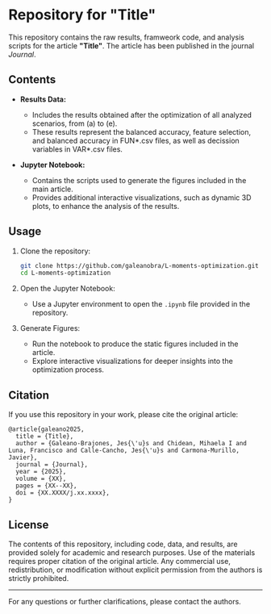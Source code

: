 # Repository for "Title"

This repository contains the raw results, framweork code, and analysis scripts for the article **"Title"**. The article has been published in the journal *Journal*.

## Contents

- **Results Data:** 
  - Includes the results obtained after the optimization of all analyzed scenarios, from (a) to (e).
  - These results represent the balanced accuracy, feature selection, and balanced accuracy in FUN*.csv files, as well as decission variables in VAR*.csv files.

- **Jupyter Notebook:**
  - Contains the scripts used to generate the figures included in the main article.
  - Provides additional interactive visualizations, such as dynamic 3D plots, to enhance the analysis of the results.

## Usage

1. Clone the repository:
   ```bash
   git clone https://github.com/galeanobra/L-moments-optimization.git
   cd L-moments-optimization
   ```

2. Open the Jupyter Notebook:
   - Use a Jupyter environment to open the `.ipynb` file provided in the repository.

3. Generate Figures:
   - Run the notebook to produce the static figures included in the article.
   - Explore interactive visualizations for deeper insights into the optimization process.

## Citation

If you use this repository in your work, please cite the original article:

```
@article{galeano2025,
  title = {Title},
  author = {Galeano-Brajones, Jes{\'u}s and Chidean, Mihaela I and Luna, Francisco and Calle-Cancho, Jes{\'u}s and Carmona-Murillo, Javier},
  journal = {Journal},
  year = {2025},
  volume = {XX},
  pages = {XX--XX},
  doi = {XX.XXXX/j.xx.xxxx},
}
```

## License

The contents of this repository, including code, data, and results, are provided solely for academic and research purposes. Use of the materials requires proper citation of the original article. Any commercial use, redistribution, or modification without explicit permission from the authors is strictly prohibited.

---
For any questions or further clarifications, please contact the authors.